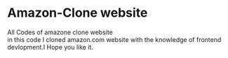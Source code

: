 # Amazon-Clone website
All Codes of amazone clone website
<br>
in this code I  cloned amazon.com website with the knowledge of frontend devlopment.I Hope you like it.
